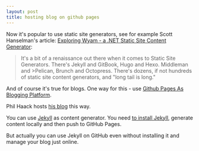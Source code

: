 ```yaml
---
layout: post
title: hosting blog on github pages
---
```


Now it's popular to use static site generators, see for example Scott Hanselman's article: [Exploring Wyam - a .NET Static Site Content Generator](https://www.hanselman.com/blog/HeadlessCMSAndDecoupledCMSInNETCore.aspx):

>It's a bit of a renaissance out there when it comes to Static Site Generators. There's Jekyll and GitBook, Hugo and Hexo. Middleman and >Pelican, Brunch and Octopress. There's dozens, if not hundreds of static site content generators, and "long tail is long."

And of course it's true for blogs. One way for this - use [Github Pages As Blogging Platform](https://medium.com/@tordable/github-pages-as-blogging-platform-320524b1fffa).

Phil Haack hosts [his blog](https://haacked.com/archive/2013/12/02/dr-jekyll-and-mr-haack/) this way.

You can use [Jekyll](https://help.github.com/en/articles/about-github-pages-and-jekyll) as content generator. You need [to install Jekyll](https://jekyllrb.com/docs/), generate content locally and then push to GitHub Pages.

But actually you can use Jekyll on GitHub even without installing it and manage your blog just online.

